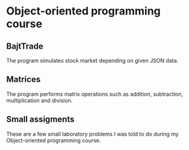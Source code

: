 # Object-oriented programming course

## BajtTrade

The program simulates stock market depending on given JSON data.

## Matrices 

The program performs matrix operations such as addition, subtraction, multiplication and division.

## Small assigments

These are a few small laboratory problems I was told to do during my Object-oriented programming course.

